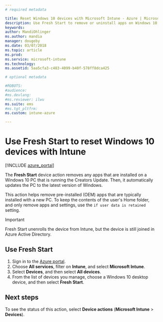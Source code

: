 ```yaml
---
# required metadata

title: Reset Windows 10 devices with Microsoft Intune - Azure | Microsoft Docs
description: Use Fresh Start to remove or uninstall apps on Windows 10 PCs by using Microsoft Intune. 
keywords:
author: MandiOhlinger
ms.author: mandia
manager: dougeby
ms.date: 03/07/2018
ms.topic: article
ms.prod:
ms.service: microsoft-intune
ms.technology:
ms.assetid: 5aa5cfa3-c483-4099-b40f-578ff8dca425

# optional metadata

#ROBOTS:
#audience:
#ms.devlang:
#ms.reviewer: ilwu
ms.suite: ems
#ms.tgt_pltfrm:
ms.custom: intune-azure

---
```


# Use Fresh Start to reset Windows 10 devices with Intune


[!INCLUDE [azure_portal](./includes/azure_portal.md)]

The **Fresh Start** device action removes any apps that are installed on a Windows 10 PC that is running the Creators Update. Then, it automatically updates the PC to the latest version of Windows.

This action helps remove pre-installed (OEM) apps that are typically installed with a new PC. To keep the contents of the user's Home folder, and only remove apps and settings, use the `if user data is retained` setting.

> [!IMPORTANT]
> Fresh Start unenrolls the device from Intune, but the device is still joined in Azure Active Directory.

## Use Fresh Start

1. Sign in to the [Azure portal](https://portal.azure.com).
2. Choose **All services**, filter on **Intune**, and select **Microsoft Intune**.
3. Select **Devices**, and then select **All devices**.
4. From the list of devices you manage, choose a Windows 10 desktop device, and then select **Fresh Start**.

## Next steps

To see the status of this action, select **Device actions** (**Microsoft Intune** > **Devices**).